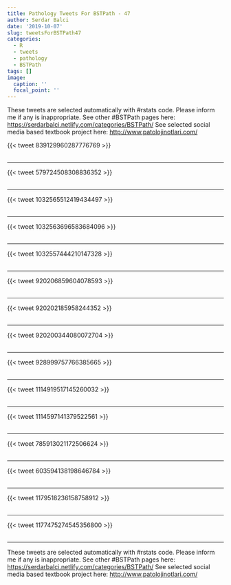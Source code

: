 ```yaml
---
title: Pathology Tweets For BSTPath - 47
author: Serdar Balci
date: '2019-10-07'
slug: tweetsForBSTPath47
categories:
  - R
  - tweets
  - pathology
  - BSTPath
tags: []
image:
  caption: ''
  focal_point: ''
---
```



These tweets are selected automatically with #rstats code. Please inform me if any is inappropriate.
See other #BSTPath pages here: https://serdarbalci.netlify.com/categories/BSTPath/ 
See selected social media based textbook project here: http://www.patolojinotlari.com/

{{< tweet 839129960287776769 >}}
<br>
<br>
<hr>
{{< tweet 579724508308836352 >}}
<br>
<br>
<hr>
{{< tweet 1032565512419434497 >}}
<br>
<br>
<hr>
{{< tweet 1032563696583684096 >}}
<br>
<br>
<hr>
{{< tweet 1032557444210147328 >}}
<br>
<br>
<hr>
{{< tweet 920206859604078593 >}}
<br>
<br>
<hr>
{{< tweet 920202185958244352 >}}
<br>
<br>
<hr>
{{< tweet 920200344080072704 >}}
<br>
<br>
<hr>
{{< tweet 928999757766385665 >}}
<br>
<br>
<hr>
{{< tweet 1114919517145260032 >}}
<br>
<br>
<hr>
{{< tweet 1114597141379522561 >}}
<br>
<br>
<hr>
{{< tweet 785913021172506624 >}}
<br>
<br>
<hr>
{{< tweet 603594138198646784 >}}
<br>
<br>
<hr>
{{< tweet 1179518236158758912 >}}
<br>
<br>
<hr>
{{< tweet 1177475274545356800 >}}
<br>
<br>
<hr>


These tweets are selected automatically with #rstats code. Please inform me if any is inappropriate.
See other #BSTPath pages here: https://serdarbalci.netlify.com/categories/BSTPath/ 
See selected social media based textbook project here: http://www.patolojinotlari.com/
